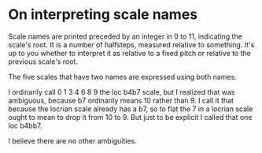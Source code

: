 # On interpreting scale names

Scale names are printed preceded by an integer in 0 to 11, indicating the scale's root. It is a number of halfsteps, measured relative to something. It's up to you whether to interpret it as relative to a fixed pitch or relative to the previous scale's root.

The five scales that have two names are expressed using both names.

I ordinarily call 0 1 3 4 6 8 9 the loc b4b7 scale, but I realized that was ambiguous, because b7 ordinarily means 10 rather than 9. I call it that because the locrian scale already has a b7, so to flat the 7 in a locrian scale ought to mean to drop it from 10 to 9. But just to be explicit I called that one loc b4bb7.

I believe there are no other ambiguities.
